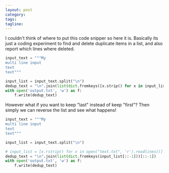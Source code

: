 ```yaml
---
layout: post
category:
tags:
tagline:
---
```


I couldn't think of where to put this code snipper so here it is. Basically its just a coding experiment to find and delete duplicate items in a list, and also report which lines where deleted.

```py
input_text = """My
multi line input
text
text"""

input_list = input_text.split("\n")
dedup_text = "\n".join(list(dict.fromkeys([x.strip() for x in input_list])))
with open('output.txt', 'w') as f:
    f.write(dedup_text)
```

However what if you want to keep "last" instead of keep "first"? Then simply we can reverse the list and see what happens!

```py
input_text = """My
multi line input
text
text"""

input_list = input_text.split("\n")

# input_list = [x.rstrip() for x in open("text.txt", 'r').readlines()]
dedup_text = "\n".join(list(dict.fromkeys(input_list[::-1]))[::-1])
with open('output.txt', 'w') as f:
    f.write(dedup_text)
```
